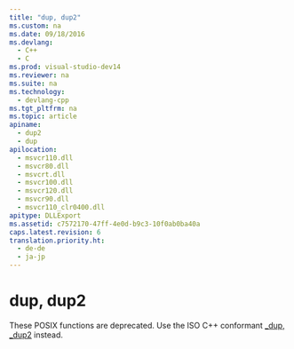 ```yaml
---
title: "dup, dup2"
ms.custom: na
ms.date: 09/18/2016
ms.devlang: 
  - C++
  - C
ms.prod: visual-studio-dev14
ms.reviewer: na
ms.suite: na
ms.technology: 
  - devlang-cpp
ms.tgt_pltfrm: na
ms.topic: article
apiname: 
  - dup2
  - dup
apilocation: 
  - msvcr110.dll
  - msvcr80.dll
  - msvcrt.dll
  - msvcr100.dll
  - msvcr120.dll
  - msvcr90.dll
  - msvcr110_clr0400.dll
apitype: DLLExport
ms.assetid: c7572170-47ff-4e0d-b9c3-10f0ab0ba40a
caps.latest.revision: 6
translation.priority.ht: 
  - de-de
  - ja-jp
---
```

# dup, dup2
These POSIX functions are deprecated. Use the ISO C++ conformant [_dup, _dup2](../vs140/_dup--_dup2.md) instead.